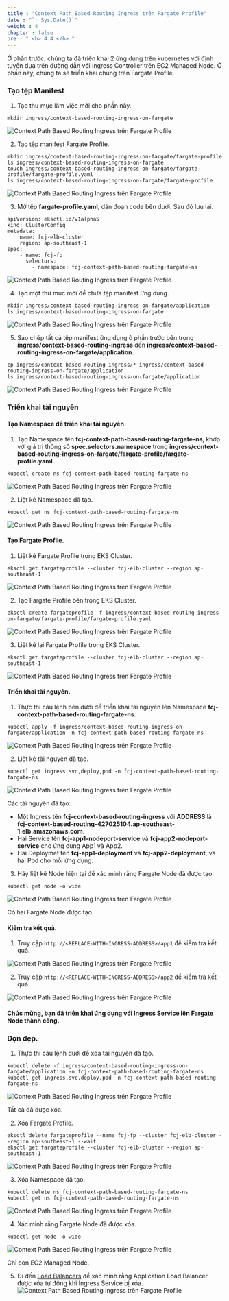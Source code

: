 ```yaml
---
title : "Context Path Based Routing Ingress trên Fargate Profile"
date : "`r Sys.Date()`"
weight : 4
chapter : false
pre : " <b> 4.4 </b> "
---
```


Ở phần trước, chúng ta đã triển khai 2 ứng dụng trên kubernetes với định tuyến dựa trên đường dẫn với Ingress Controller trên EC2 Managed Node. Ở phần này, chúng ta sẽ triển khai chúng trên Fargate Profile.


### Tạo tệp Manifest
1. Tạo thư mục làm việc mới cho phần này.
```
mkdir ingress/context-based-routing-ingress-on-fargate
```

![Context Path Based Routing Ingress trên Fargate Profile](../../../images/4.ingresswitheks/4.4.contextbasedroutingingressonfargate/4.4.1.contextbasedroutingingressonfargate.png?pc=90pt)

2. Tạo tệp manifest Fargate Profile.
```
mkdir ingress/context-based-routing-ingress-on-fargate/fargate-profile
ls ingress/context-based-routing-ingress-on-fargate
touch ingress/context-based-routing-ingress-on-fargate/fargate-profile/fargate-profile.yaml
ls ingress/context-based-routing-ingress-on-fargate/fargate-profile
```
![Context Path Based Routing Ingress trên Fargate Profile](../../../images/4.ingresswitheks/4.4.contextbasedroutingingressonfargate/4.4.2.contextbasedroutingingressonfargate.png?pc=90pt)

3. Mở tệp **fargate-profile.yaml**, dán đoạn code bên dưới. Sau đó lưu lại.
```
apiVersion: eksctl.io/v1alpha5
kind: ClusterConfig
metadata:
    name: fcj-elb-cluster
    region: ap-southeast-1
spec:
    - name: fcj-fp
      selectors:
        - namespace: fcj-context-path-based-routing-fargate-ns
```
![Context Path Based Routing Ingress trên Fargate Profile](../../../images/4.ingresswitheks/4.4.contextbasedroutingingressonfargate/4.4.3.contextbasedroutingingressonfargate.png?pc=90pt)

4. Tạo một thư mục mới để chưa tệp manifest ứng dụng.
```
mkdir ingress/context-based-routing-ingress-on-fargate/application
ls ingress/context-based-routing-ingress-on-fargate
```

![Context Path Based Routing Ingress trên Fargate Profile](../../../images/4.ingresswitheks/4.4.contextbasedroutingingressonfargate/4.4.4.contextbasedroutingingressonfargate.png?pc=90pt)

5. Sao chép tất cả tệp manifest ứng dụng ở phần trước bên trong **ingress/context-based-routing-ingress** đến **ingress/context-based-routing-ingress-on-fargate/application**.
```
cp ingress/context-based-routing-ingress/* ingress/context-based-routing-ingress-on-fargate/application
ls ingress/context-based-routing-ingress-on-fargate/application
```
![Context Path Based Routing Ingress trên Fargate Profile](../../../images/4.ingresswitheks/4.4.contextbasedroutingingressonfargate/4.4.5.contextbasedroutingingressonfargate.png?pc=90pt)


### Triển khai tài nguyên
#### Tạo Namespace để triển khai tài nguyên.
1. Tạo Namespace tên **fcj-context-path-based-routing-fargate-ns**, khớp với giá trị thông số **spec.selectors.namespace** trong **ingress/context-based-routing-ingress-on-fargate/fargate-profile/fargate-profile.yaml**.
```
kubectl create ns fcj-context-path-based-routing-fargate-ns
```
![Context Path Based Routing Ingress trên Fargate Profile](../../../images/4.ingresswitheks/4.4.contextbasedroutingingressonfargate/4.4.6.contextbasedroutingingressonfargate.png?pc=90pt)

2. Liệt kê Namespace đã tạo.
```
kubectl get ns fcj-context-path-based-routing-fargate-ns
```
![Context Path Based Routing Ingress trên Fargate Profile](../../../images/4.ingresswitheks/4.4.contextbasedroutingingressonfargate/4.4.7.contextbasedroutingingressonfargate.png?pc=90pt)

#### Tạo Fargate Profile.
1. Liệt kê Fargate Profile trong EKS Cluster.
```
eksctl get fargateprofile --cluster fcj-elb-cluster --region ap-southeast-1
```
![Context Path Based Routing Ingress trên Fargate Profile](../../../images/4.ingresswitheks/4.4.contextbasedroutingingressonfargate/4.4.8.contextbasedroutingingressonfargate.png?pc=90pt)

2. Tạo Fargate Profile bên trong EKS Cluster.
```
eksctl create fargateprofile -f ingress/context-based-routing-ingress-on-fargate/fargate-profile/fargate-profile.yaml
```
![Context Path Based Routing Ingress trên Fargate Profile](../../../images/4.ingresswitheks/4.4.contextbasedroutingingressonfargate/4.4.9.contextbasedroutingingressonfargate.png?pc=90pt)

3. Liệt kê lại Fargate Profile trong EKS Cluster.
```
eksctl get fargateprofile --cluster fcj-elb-cluster --region ap-southeast-1
```

![Context Path Based Routing Ingress trên Fargate Profile](../../../images/4.ingresswitheks/4.4.contextbasedroutingingressonfargate/4.4.10.contextbasedroutingingressonfargate.png?pc=90pt)

#### Triển khai tài nguyên.
1. Thực thi câu lệnh bên dưới để triển khai tài nguyên lên Namespace **fcj-context-path-based-routing-fargate-ns**.
```
kubectl apply -f ingress/context-based-routing-ingress-on-fargate/application -n fcj-context-path-based-routing-fargate-ns
```
![Context Path Based Routing Ingress trên Fargate Profile](../../../images/4.ingresswitheks/4.4.contextbasedroutingingressonfargate/4.4.11.contextbasedroutingingressonfargate.png?pc=90pt)

2. Liệt kê tài nguyên đã tạo.
```
kubectl get ingress,svc,deploy,pod -n fcj-context-path-based-routing-fargate-ns
```

![Context Path Based Routing Ingress trên Fargate Profile](../../../images/4.ingresswitheks/4.4.contextbasedroutingingressonfargate/4.4.12.contextbasedroutingingressonfargate.png?pc=90pt)

Các tài nguyên đã tạo:
+ Một Ingress tên **fcj-context-based-routing-ingress** với **ADDRESS** là **fcj-context-based-routing-427025104.ap-southeast-1.elb.amazonaws.com**.
+ Hai Service tên **fcj-app1-nodeport-service** và **fcj-app2-nodeport-service** cho ứng dụng App1 và App2.
+ Hai Deploymet tên **fcj-app1-deployment** và **fcj-app2-deployment**, và hai Pod cho mỗi ứng dụng.

3. Hãy liệt kê Node hiện tại để xác minh rằng Fargate Node đã được tạo.
```
kubectl get node -o wide
```
![Context Path Based Routing Ingress trên Fargate Profile](../../../images/4.ingresswitheks/4.4.contextbasedroutingingressonfargate/4.4.13.contextbasedroutingingressonfargate.png?pc=90pt)

Có hai Fargate Node được tạo.

#### Kiểm tra kết quả.
1. Truy cập ```http://<REPLACE-WITH-INGRESS-ADDRESS>/app1``` để kiểm tra kết quả.

![Context Path Based Routing Ingress trên Fargate Profile](../../../images/4.ingresswitheks/4.4.contextbasedroutingingressonfargate/4.4.14.contextbasedroutingingressonfargate.png?pc=90pt)


2. Truy cập ```http://<REPLACE-WITH-INGRESS-ADDRESS>/app2``` để kiểm tra kết quả.

![Context Path Based Routing Ingress trên Fargate Profile](../../../images/4.ingresswitheks/4.4.contextbasedroutingingressonfargate/4.4.15.contextbasedroutingingressonfargate.png?pc=90pt)


#### Chúc mừng, bạn đã triển khai ứng dụng với Ingress Service lên Fargate Node thành công.

### Dọn dẹp.
1. Thực thi câu lệnh dưới để xóa tài nguyên đã tạo.
```
kubectl delete -f ingress/context-based-routing-ingress-on-fargate/application -n fcj-context-path-based-routing-fargate-ns
kubectl get ingress,svc,deploy,pod -n fcj-context-path-based-routing-fargate-ns
```
![Context Path Based Routing Ingress trên Fargate Profile](../../../images/4.ingresswitheks/4.4.contextbasedroutingingressonfargate/4.4.16.contextbasedroutingingressonfargate.png?pc=90pt)

Tất cả đã được xóa.

2. Xóa Fargate Profile.
```
eksctl delete fargateprofile --name fcj-fp --cluster fcj-elb-cluster --region ap-southeast-1 --wait
eksctl get fargateprofile --cluster fcj-elb-cluster --region ap-southeast-1
```
![Context Path Based Routing Ingress trên Fargate Profile](../../../images/4.ingresswitheks/4.4.contextbasedroutingingressonfargate/4.4.17.contextbasedroutingingressonfargate.png?pc=90pt)

3. Xóa Namespace đã tạo.
```
kubectl delete ns fcj-context-path-based-routing-fargate-ns
kubectl get ns fcj-context-path-based-routing-fargate-ns
```
![Context Path Based Routing Ingress trên Fargate Profile](../../../images/4.ingresswitheks/4.4.contextbasedroutingingressonfargate/4.4.18.contextbasedroutingingressonfargate.png?pc=90pt)


4. Xác minh rằng Fargate Node đã được xóa.
```
kubectl get node -o wide
```
![Context Path Based Routing Ingress trên Fargate Profile](../../../images/4.ingresswitheks/4.4.contextbasedroutingingressonfargate/4.4.19.contextbasedroutingingressonfargate.png?pc=90pt)

Chỉ còn EC2 Managed Node.

5. Đi đến [Load Balancers](https://ap-southeast-1.console.aws.amazon.com/ec2/home?region=ap-southeast-1#LoadBalancers:v=3) để xác minh rằng Application Load Balancer được xóa tự động khi Ingress Service bị xóa.
![Context Path Based Routing Ingress trên Fargate Profile](../../../images/4.ingresswitheks/4.4.contextbasedroutingingressonfargate/4.4.20.contextbasedroutingingressonfargate.png?pc=90pt)
